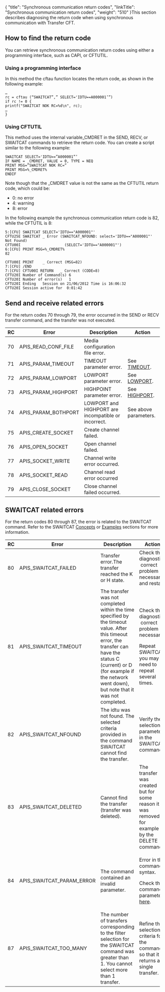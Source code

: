 {
    "title": "Synchronous communication return codes",
    "linkTitle": "Synchronous communication return codes",
    "weight": "510"
}This section describes diagnosing the return code when using synchronous communication with <span class="mc-variable axway_variables.Component_Short_Name variable">Transfer CFT</span>.

## How to find the return code

You can retrieve synchronous communication return codes using either a programming interface, such as CAPI, or CFTUTIL.

### Using a programming interface

In this method the <span class="code">cftau </span>function locates the return code, as shown in the following example:



    …
    rc = cftau (“SWAITCAT”,” SELECT='IDTU==A000001’”)
    if rc != 0 {
    printf("SWAITCAT NOK RC=%d\n", rc);
    …
    }

### Using CFTUTIL

This method uses the internal variable<span class="code">\_CMDRET</span> in the SEND, RECV, or SWAITCAT commands to retrieve the return code. You can create a script similar to the following example:



    SWAITCAT SELECT='IDTU==”A000001”’
    IF NAME = _CMDRET, VALUE = 0, TYPE = NEQ
    PRINT MSG=”SWAITCAT NOK RC=”
    PRINT MSG=%_CMDRET%
    ENDIF

Note though that the \_CMDRET value is not the same as the CFTUTIL return code, which could be:

-   0: no error
-   4: warning
-   8: error

In the following example the synchronous communication return code is 82, while the CFTUTIL is 8:



    5:[CFU] SWAITCAT SELECT='IDTU=="A000001"'
    CFTU25E SWAITCAT _ Error (SWAITCAT_NFOUND: select='IDTU=="A000001"' Not Found)
    CFTU00I                    (SELECT='IDTU=="A000001"')
    6:[CFU] PRINT MSG=%_CMDRET%
    82

    CFTU00I PRINT    _ Correct (MSG=82)
    7:[CFU] /END
    7:[CFU] CFTU00I RETURN   _ Correct (CODE=8)
    CFTU20I Number of Command(s) 6
    CFTU20I Number of error(s)   1
    CFTU20I Ending   Session on 21/06/2012 Time is 16:06:32
    CFTU20I Session active for  0:01:42

## Send and receive related errors

For the return codes 70 through 79, the error occurred in the SEND or RECV transfer command, and the transfer was not executed.

<table>
   <thead>
      <tr>
<th style="text-align: center;" class="TableStyle-SynchTableStyle_interop-HeadE-Column1-Header1">RC         </th>
<th class="TableStyle-SynchTableStyle_interop-HeadE-Column1-Header1">Error         </th>
<th class="TableStyle-SynchTableStyle_interop-HeadE-Column1-Header1">Description         </th>
<th class="TableStyle-SynchTableStyle_interop-HeadD-Column1-Header1">Action         </th>
      </tr>
   </thead>
   <tbody>
      <tr>
         <td>70         </td>
         <td>APIS_READ_CONF_FILE         </td>
         <td>Media configuration file error.         </td>
         <td>          </td>
      </tr>
      <tr>
         <td>71         </td>
         <td>APIS_PARAM_TIMEOUT         </td>
         <td>TIMEOUT parameter error.         </td>
         <td>See <a href="../../../c_intro_userinterfaces/command_summary/parameter_intro/timeout">TIMEOUT</a>.         </td>
      </tr>
      <tr>
         <td>72         </td>
         <td>APIS_PARAM_LOWPORT         </td>
         <td>LOWPORT parameter error.         </td>
         <td>See <a href="../../../c_intro_userinterfaces/command_summary/parameter_intro/lowport">LOWPORT</a>.         </td>
      </tr>
      <tr>
         <td>73         </td>
         <td>APIS_PARAM_HIGHPORT         </td>
         <td>HIGHPOINT parameter error.         </td>
         <td>See <a href="../../../c_intro_userinterfaces/command_summary/parameter_intro/highport">HIGHPORT</a>.         </td>
      </tr>
      <tr>
         <td>74         </td>
         <td>APIS_PARAM_BOTHPORT         </td>
         <td>LOWPORT and HIGHPORT are incompatible or incorrect.         </td>
         <td>See above parameters.         </td>
      </tr>
      <tr>
         <td>75         </td>
         <td>APIS_CREATE_SOCKET         </td>
         <td>Create channel failed.         </td>
         <td>          </td>
      </tr>
      <tr>
         <td>76         </td>
         <td>APIS_OPEN_SOCKET         </td>
         <td>Open channel failed.         </td>
         <td>          </td>
      </tr>
      <tr>
         <td>77         </td>
         <td>APIS_SOCKET_WRITE         </td>
         <td>Channel write error occurred.         </td>
         <td>          </td>
      </tr>
      <tr>
         <td>78         </td>
         <td>APIS_SOCKET_READ         </td>
         <td>Channel read error occurred         </td>
         <td>          </td>
      </tr>
      <tr>
         <td>79         </td>
         <td>APIS_CLOSE_SOCKET         </td>
         <td>Close channel failed occurred.         </td>
         <td>          </td>
      </tr>
   </tbody>
</table>

## SWAITCAT related errors

For the return codes 80 through 87, the error is related to the SWAITCAT command. Refer to the SWAITCAT [Concepts]() or [Examples](../../../app_integration_intro/synch_comm_tcpip_intro/sync_transfer_request_tasks) sections for more information.

<table>
   <thead>
      <tr>
<th style="text-align: center;" class="TableStyle-SynchTableStyle_interop-HeadE-Column1-Header1">RC         </th>
<th class="TableStyle-SynchTableStyle_interop-HeadE-Column1-Header1">Error         </th>
<th class="TableStyle-SynchTableStyle_interop-HeadE-Column1-Header1">Description         </th>
<th class="TableStyle-SynchTableStyle_interop-HeadD-Column1-Header1">Action         </th>
      </tr>
   </thead>
   <tbody>
      <tr>
         <td>80         </td>
         <td>APIS_SWAITCAT_FAILED         </td>
         <td>Transfer error.The transfer reached the K or H state.         </td>
         <td>Check the diagnostic,  correct problem if necessary, and restart.         </td>
      </tr>
      <tr>
         <td>81         </td>
         <td>APIS_SWAITCAT_TIMEOUT         </td>
         <td>The transfer was not completed within the time specified by the timeout value. After this timeout error, the transfer can have the status C (current) or D (for example if the network went down), but note that it was not completed.         </td>
         <td><p>Check the diagnostic,  correct problem if necessary.</p>
<p>Repeat SWAITCAT, you may need to repeat several times.</p>         </td>
      </tr>
      <tr>
         <td>82         </td>
         <td>APIS_SWAITCAT_NFOUND         </td>
         <td>The idtu was not found. The selected criteria provided in the command SWAITCAT cannot find the transfer.         </td>
         <td>Verify the selection parameters in the SWAITCAT command.         </td>
      </tr>
      <tr>
         <td>83         </td>
         <td>APIS_SWAITCAT_DELETED         </td>
         <td>Cannot find the transfer (transfer was deleted).         </td>
         <td>The transfer was created but for some reason it was removed, for example by the DELETE command.         </td>
      </tr>
      <tr>
         <td>84         </td>
         <td>APIS_SWAITCAT_PARAM_ERROR         </td>
         <td>The command contained an invalid parameter.         </td>
         <td><p>Error in the command syntax.</p>
<p>Check the command parameters <a href="../../../app_integration_intro/synch_comm_tcpip_intro/sync_transfer_request_tasks">here</a>.</p>         </td>
      </tr>
      <tr>
         <td>87         </td>
         <td>APIS_SWAITCAT_TOO_MANY         </td>
         <td>The number of transfers corresponding to the filter selection for the SWAITCAT command was greater than 1. You cannot select more than 1 transfer.         </td>
         <td>Refine the selection criteria for the command so that it returns a single transfer.         </td>
      </tr>
   </tbody>
</table>
